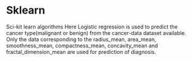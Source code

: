# Sklearn
Sci-kit learn algorithms
Here Logistic regression is used to predict the cancer type(malignant or benign) from the cancer-data dataset available.
Only the data corresponding to the radius_mean, area_mean, smoothness_mean, compactness_mean, concavity_mean and fractal_dimension_mean are used for prediction of diagnosis.
